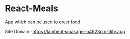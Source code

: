 # React-Meals
 App which can be used to order food 

Site Domain:-https://lambent-smakager-a4923d.netlify.app
